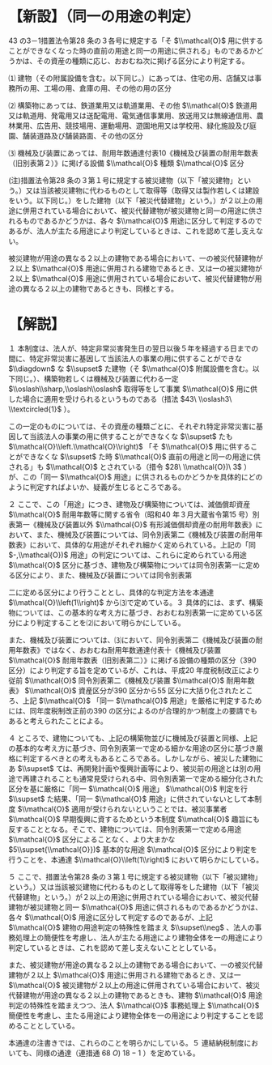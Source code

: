 # 【新設】（同一の用途の判定）

43 の3－1措置法令第28 条の３各号に規定する「そ $\\mathcal{O}$ 用に供することができなくなった時の直前の用途と同一の用途に供される」ものであるかどうかは、その資産の種類に応じ、おおむね次に掲げる区分により判定する。

⑴ 建物（その附属設備を含む。以下同じ。）にあっては、住宅の用、店舗又は事務所の用、工場の用、倉庫の用、その他の用の区分

⑵ 構築物にあっては、鉄道業用又は軌道業用、その他 $\\mathcal{O}$ 鉄道用又は軌道用、発電用又は送配電用、電気通信事業用、放送用又は無線通信用、農林業用、広告用、競技場用、運動場用、遊園地用又は学校用、緑化施設及び庭園、舗装道路及び舗装路面、その他の区分

⑶ 機械及び装置にあっては、耐用年数通達付表10《機械及び装置の耐用年数表（旧別表第２）》に掲げる設備 $\\mathcal{O}$ 種類 $\\mathcal{O}$ 区分

(注)措置法令第28 条の３第１号に規定する被災建物（以下「被災建物」という。）又は当該被災建物に代わるものとして取得等（取得又は製作若しくは建設をいう。以下同じ。）をした建物（以下「被災代替建物」という。）が２以上の用途に併用されている場合において、被災代替建物が被災建物と同一の用途に供されるものであるかどうかは、各々 $\\mathcal{O}$ 用途に区分して判定するのであるが、法人が主たる用途により判定しているときは、これを認めて差し支えない。

被災建物が用途の異なる２以上の建物である場合において、一の被災代替建物が２以上 $\\mathcal{O}$ 用途に併用される建物であるとき、又は一の被災建物が２以上 $\\mathcal{O}$ 用途に併用されている場合において、被災代替建物が用途の異なる２以上の建物であるときも、同様とする。

# 【解説】

１ 本制度は、法人が、特定非常災害発生日の翌日以後５年を経過する日までの間に、特定非常災害に基因して当該法人の事業の用に供することができな $\\diagdown$ な $\\supset$ た建物（そ $\\mathcal{O}$ 附属設備を含む。以下同じ。）、構築物若しくは機械及び装置に代わる一定 $\\oslash\\sharp,\\oslash\\oslash$ 取得等をして事業 $\\mathcal{O}$ 用に供した場合に適用を受けられるというものである（措法 $43\ \\oslash3\ \\textcircled{1}$ ）。

この一定のものについては、その資産の種類ごとに、それぞれ特定非常災害に基因して当該法人の事業の用に供することができなくな $\\supset$ たも $\\mathcal{O}\\left.\\mathcal{O}\\right)$ 「そ $\\mathcal{O}$ 用に供することができなくな $\\supset$ た時 $\\mathcal{O}$ 直前の用途と同一の用途に供される」も $\\mathcal{O}$ とされている（措令 $28\ \\mathcal{O})\ 3$ ）が、この「同一 $\\mathcal{O}$ 用途」に供されるものかどうかを具体的にどのように判定すればよいか、疑義が生じるところである。

２ ここで、この「用途」につき、建物及び構築物については、減価償却資産 $\\mathcal{O}$ 耐用年数等に関する省令（昭和40 年３月大蔵省令第15 号）別表第一《機械及び装置以外 $\\mathcal{O}$ 有形減価償却資産の耐用年数表》において、また、機械及び装置については、同令別表第二《機械及び装置の耐用年数表》において、具体的な用途がそれぞれ細かく定められている。上記の「同 $-,\\mathcal{O})$ 用途」の判定については、これらに定められている用途 $\\mathcal{O}$ 区分に基づき、建物及び構築物については同令別表第一に定める区分により、また、機械及び装置については同令別表第

二に定める区分により行うこととし、具体的な判定方法を本通達 $\\mathcal{O}\\left(1\\right)$ から⑶で定めている。３ 具体的には、まず、構築物については、この基本的な考え方に基づき、おおむね別表第一に定めている区分により判定することを⑵において明らかにしている。

また、機械及び装置については、⑶において、同令別表第二《機械及び装置の耐用年数表》ではなく、おおむね耐用年数通達付表十《機械及び装置 $\\mathcal{O}$ 耐用年数表（旧別表第二）》に掲げる設備の種類の区分（390 区分）により判定する旨を定めているが、これは、平成20 年度税制改正により従前 $\\mathcal{O}$ 同令別表第二《機械及び装置 $\\mathcal{O}$ 耐用年数表》 $\\mathcal{O}$ 資産区分が390 区分から55 区分に大括り化されたところ、上記 $\\mathcal{O}$ 「同一 $\\mathcal{O}$ 用途」を厳格に判定するためには、同年度税制改正前の390 の区分によるのが合理的かつ制度上の要請でもあると考えられたことによる。

４ ところで、建物についても、上記の構築物並びに機械及び装置と同様、上記の基本的な考え方に基づき、同令別表第一で定める細かな用途の区分に基づき厳格に判定するべきとの考えもあるところである。しかしながら、被災した建物にあ $\\supset$ ては、再開発計画や復興計画等により、被災前の用途とは別の用途で再建されることも通常見受けられる中、同令別表第一で定める細分化された区分を基に厳格に「同一 $\\mathcal{O}$ 用途」 $\\mathcal{O}$ 判定を行 $\\supset$ た結果、「同一 $\\mathcal{O}$ 用途」に供されていないとして本制度 $\\mathcal{O}$ 適用が受けられないということでは、被災事業者 $\\mathcal{O}$ 早期復興に資するためという本制度 $\\mathcal{O}$ 趣旨にも反することとなる。そこで、建物については、同令別表第一で定める用途 $\\mathcal{O}$ 区分によることなく、より大まかな $5\\supset{\\mathcal{O}})$ 基本的な用途 $\\mathcal{O}$ 区分により判定を行うことを、本通達 $\\mathcal{O}\\left(1\\right)$ において明らかにしている。

５ ここで、措置法令第28 条の３第１号に規定する被災建物（以下「被災建物」という。）又は当該被災建物に代わるものとして取得等をした建物（以下「被災代替建物」という。）が２以上の用途に併用されている場合において、被災代替建物が被災建物と同一 $\\mathcal{O}$ 用途に供されるものであるかどうかは、各々 $\\mathcal{O}$ 用途に区分して判定するのであるが、上記 $\\mathcal{O}$ 建物の用途判定の特殊性を踏まえ $\\supset\\neg$ 、法人の事務処理上の簡便性を考慮し、法人が主たる用途により建物全体を一の用途により判定しているときは、これを認めて差し支えないこととしている。

また、被災建物が用途の異なる２以上の建物である場合において、一の被災代替建物が２以上 $\\mathcal{O}$ 用途に併用される建物であるとき、又は一 $\\mathcal{O}$ 被災建物が２以上の用途に併用されている場合において、被災代替建物が用途の異なる２以上の建物であるときも、建物 $\\mathcal{O}$ 用途判定の特殊性を踏まえつつ、法人 $\\mathcal{O}$ 事務処理上 $\\mathcal{O}$ 簡便性を考慮し、主たる用途により建物全体を一の用途により判定することを認めることとしている。

本通達の注書きでは、これらのことを明らかにしている。５ 連結納税制度においても、同様の通達（連措通 $68\ O)\ 18-1$ ）を定めている。